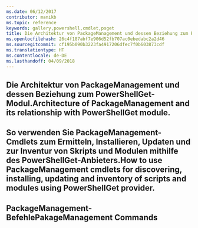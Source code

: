 ```yaml
---
ms.date: 06/12/2017
contributor: manikb
ms.topic: reference
keywords: gallery,powershell,cmdlet,psget
title: Die Architektur von PackageManagement und dessen Beziehung zum PowerShellGet-Modul | MSDN
ms.openlocfilehash: 26c4f187abf7e906d52fb707ac0ebedabc2a2d46
ms.sourcegitcommit: cf195b090b3223fa4917206dfec7f0b603873cdf
ms.translationtype: HT
ms.contentlocale: de-DE
ms.lasthandoff: 04/09/2018
---
```

## <a name="architecture-of-packagemanagement-and-its-relationship-with-powershellget-module"></a><span data-ttu-id="7ec4b-103">Die Architektur von PackageManagement und dessen Beziehung zum PowerShellGet-Modul.</span><span class="sxs-lookup"><span data-stu-id="7ec4b-103">Architecture of PackageManagement and its relationship with PowerShellGet module.</span></span>

## <a name="how-to-use-packagemanagement-cmdlets-for-discovering-installing-updating-and-inventory-of-scripts-and-modules-using-powershellget-provider"></a><span data-ttu-id="7ec4b-104">So verwenden Sie PackageManagement-Cmdlets zum Ermitteln, Installieren, Updaten und zur Inventur von Skripts und Modulen mithilfe des PowerShellGet-Anbieters.</span><span class="sxs-lookup"><span data-stu-id="7ec4b-104">How to use PackageManagement cmdlets for discovering, installing, updating and inventory of scripts and modules using PowerShellGet provider.</span></span>

## <a name="pakagemanagement-commands"></a><span data-ttu-id="7ec4b-105">PackageManagement-Befehle</span><span class="sxs-lookup"><span data-stu-id="7ec4b-105">PakageManagement Commands</span></span>